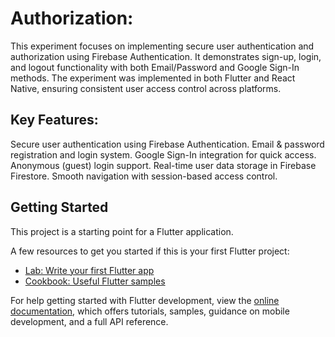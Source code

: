 # Authorization:
This experiment focuses on implementing secure user authentication and authorization using Firebase Authentication.
It demonstrates sign-up, login, and logout functionality with both Email/Password and Google Sign-In methods.
The experiment was implemented in both Flutter and React Native, ensuring consistent user access control across platforms.

## Key Features:
Secure user authentication using Firebase Authentication.
Email & password registration and login system.
Google Sign-In integration for quick access.
Anonymous (guest) login support.
Real-time user data storage in Firebase Firestore.
Smooth navigation with session-based access control.

## Getting Started

This project is a starting point for a Flutter application.

A few resources to get you started if this is your first Flutter project:

- [Lab: Write your first Flutter app](https://docs.flutter.dev/get-started/codelab)
- [Cookbook: Useful Flutter samples](https://docs.flutter.dev/cookbook)

For help getting started with Flutter development, view the
[online documentation](https://docs.flutter.dev/), which offers tutorials,
samples, guidance on mobile development, and a full API reference.
